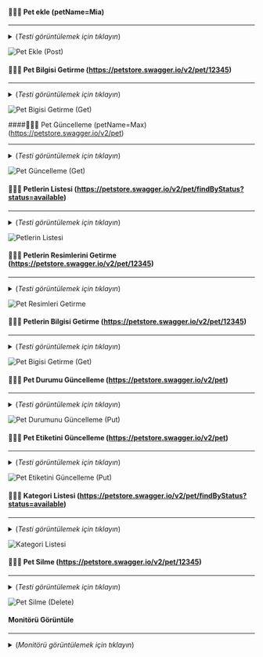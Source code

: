  #### 👨🏻‍💻 Pet ekle (petName=Mia) 
 ***
<details>
  <summary>(<i>Testi görüntülemek için tıklayın</i>)</summary>
 
   ```javascript
pm.test("Gövde eşleme dizesi", function () {
    pm.expect(pm.response.text()).to.include("Mia");
});

pm.test("Yanıt durum kodu 200'dür", function () {
  pm.response.to.have.status(200);
});

pm.test("Kimlik alanının negatif olmayan bir tam sayı olduğunu doğrulayın", function () {
  const responseData = pm.response.json();
  
  pm.expect(responseData).to.be.an('object');
  pm.expect(responseData.id).to.be.a('number').and.to.satisfy((id) => id >= 0, "id should be a non-negative integer");
});

pm.test("Ad alanının boş olmayan bir dize olduğunu doğrulayın", function () {
    const responseData = pm.response.json();
    
    pm.expect(responseData).to.be.an('object');
    pm.expect(responseData.name).to.be.a('string').and.to.have.lengthOf.at.least(1, "Value should not be empty");
});

pm.test("photoUrls dizisinin ve en az bir öğenin varlığını doğrulayın", function () {
    const responseData = pm.response.json();
    
    pm.expect(responseData).to.be.an('object');
    pm.expect(responseData.photoUrls).to.exist.and.to.be.an('array').and.to.have.lengthOf.at.least(1);
});
```
</details>

![Pet Ekle (Post)](https://github.com/akcankaan/Postman-API-Test-Petstore-swagger.io/assets/63432799/d94028d8-eeb0-463a-b676-ab3d80424819)

#### 👨🏻‍💻 Pet Bilgisi Getirme (https://petstore.swagger.io/v2/pet/12345)
***
<details>
  <summary>(<i>Testi görüntülemek için tıklayın</i>)</summary>

```javascript
pm.test("Durum kodu 200 tamam", function () {
    pm.response.to.have.status(200);
});

pm.test("Yanıt evcil hayvan ayrıntılarını içeriyor", function () {
    const jsonData = pm.response.json();
    pm.expect(jsonData).to.have.property("id");
    pm.expect(jsonData).to.have.property("name");
    pm.expect(jsonData).to.have.property("tags");
    pm.expect(jsonData).to.have.property("status");
});
```
</details>

![Pet Bigisi Getirme (Get)](https://github.com/akcankaan/Postman-API-Test-Petstore-swagger.io/assets/63432799/e42de68e-549c-4229-bbd1-6d896b8453f9)

####👨🏻‍💻 Pet Güncelleme (petName=Max) (https://petstore.swagger.io/v2/pet)
***
<details>
  <summary>(<i>Testi görüntülemek için tıklayın</i>)</summary>

```javascript
pm.test("Durum kodu 200", function () {
    pm.response.to.have.status(200);
});

pm.test("Yanıtta bir id özelliği var", function () {
    pm.expect(pm.response.json()).to.have.property('id');
});

pm.test("Yanıtın, kimliği ve adı olan bir kategori özelliği var", function () {
    pm.expect(pm.response.json()).to.have.nested.property('category.id');
    pm.expect(pm.response.json()).to.have.nested.property('category.name');
});

pm.test("Yanıtın bir name özelliği var", function () {
    pm.expect(pm.response.json()).to.have.property('name');
});

pm.test("Yanıtta bir photoUrls özelliği var", function () {
    pm.expect(pm.response.json()).to.have.property('photoUrls');
});

pm.test("Yanıtta, kimliği ve adı olan bir etiket özelliği var", function () {
    pm.expect(pm.response.json()).to.have.nested.property('tags[0].id');
    pm.expect(pm.response.json()).to.have.nested.property('tags[0].name');
});

pm.test("Yanıtta durum özelliği var", function () {
    pm.expect(pm.response.json()).to.have.property('status');
});
```
</details>

![Pet Güncelleme (Get)](https://github.com/akcankaan/Postman-API-Test-Petstore-swagger.io/assets/63432799/778b9ff6-a661-4274-91d2-2a7030d25bda)

#### 👨🏻‍💻 Petlerin Listesi (https://petstore.swagger.io/v2/pet/findByStatus?status=available)
***
<details>
  <summary>(<i>Testi görüntülemek için tıklayın</i>)</summary>

```javascript
pm.test("Evcil hayvanların listelendiğini doğrula", function () {
    pm.expect(pm.response.code).to.equal(200);

    const responseData = pm.response.json();

    pm.expect(responseData.length).to.be.above(0);

    for (let i = 0; i < responseData.length; i++) {
        pm.expect(responseData[i].id).to.exist;
        pm.expect(responseData[i].name).to.be.a('string');
        pm.expect(responseData[i].status).to.be.oneOf(['available', 'pending', 'sold']);
    }
});
```
</details>

![Petlerin Listesi](https://github.com/akcankaan/Postman-API-Test-Petstore-swagger.io/assets/63432799/8ada1501-2ee0-4e8f-98d9-fd6f3d0669f0)

#### 👨🏻‍💻 Petlerin Resimlerini Getirme (https://petstore.swagger.io/v2/pet/12345)
***
<details>
 <summary>(<i>Testi görüntülemek için tıklayın</i>)</summary>
 
 ```javascript
  pm.test("Pet Resimlerini Getirme Testi", function () {
      pm.expect(pm.response.text()).to.include("Pet resimleri alındı");
  });
 ```
</details>

![Pet Resimleri Getirme](https://github.com/akcankaan/Postman-API-Test-Petstore-swagger.io/assets/63432799/60ede347-8875-4872-9992-24335696fdd3)

#### 👨🏻‍💻 Petlerin Bilgisi Getirme (https://petstore.swagger.io/v2/pet/12345)
***
<details>
<summary>(<i>Testi görüntülemek için tıklayın</i>)</summary>
 
 ```javascript
pm.test("Kategori Bilgisi Doğrulama Testi", function () {
    pm.response.to.have.status(200);

    pm.response.to.have.jsonBody('category');

    var categoryInfo = pm.response.json().category;

    pm.expect(categoryInfo).to.not.be.null;

    pm.expect(categoryInfo).to.be.an('object');
    pm.expect(categoryInfo).to.have.property('id');
    pm.expect(categoryInfo).to.have.property('name'); 
    pm.expect(categoryInfo.id).to.be.a('number');
    pm.expect(categoryInfo.name).to.be.a('string');

});
```
</details>
 
![Pet Bigisi Getirme (Get)](https://github.com/akcankaan/Postman-API-Test-Petstore-swagger.io/assets/63432799/c07da7b0-d475-42f6-9609-5cf183950fd6)

#### 👨🏻‍💻 Pet Durumu Güncelleme (https://petstore.swagger.io/v2/pet)
***
<details>
 <summary>(<i>Testi görüntülemek için tıklayın</i>)</summary>
 
 ```javascript
pm.test("Durum kodu 200", function () {
    pm.response.to.have.status(200);
});

pm.test("Yanıtta bir id özelliği var", function () {
    var jsonData = pm.response.json();
    pm.expect(jsonData.id).to.exist;
});

pm.test("Yanıtta bir photoUrls özelliği var", function () {
    var jsonData = pm.response.json();
    pm.expect(jsonData.photoUrls).to.exist;
});

pm.test("Yanıtın bir etiket özelliği var", function () {
    var jsonData = pm.response.json();
    pm.expect(jsonData.tags).to.exist;
});

pm.test("Yanıtta durum özelliği var", function () {
    var jsonData = pm.response.json();
    pm.expect(jsonData.status).to.exist;
    ```
});
```
</details>

![Pet Durumunu Güncelleme (Put)](https://github.com/akcankaan/Postman-API-Test-Petstore-swagger.io/assets/63432799/06b1fb91-6443-4b64-982a-262243a49abc)

#### 👨🏻‍💻 Pet Etiketini Güncelleme (https://petstore.swagger.io/v2/pet)
***
<details>
<summary>(<i>Testi görüntülemek için tıklayın</i>)</summary>
 
 ```javascript
pm.test("Durum kodu 500", function () {
    pm.response.to.have.status(500);
});
```
</details>

![Pet Etiketini Güncelleme (Put)](https://github.com/akcankaan/Postman-API-Test-Petstore-swagger.io/assets/63432799/f61eb13e-b579-4ef2-8618-994f7958207c)

#### 👨🏻‍💻 Kategori Listesi (https://petstore.swagger.io/v2/pet/findByStatus?status=available)
***
<details>
<summary>(<i>Testi görüntülemek için tıklayın</i>)</summary>

```javascript
pm.test("Evcil hayvan kategori listesini başarıyla getirildiğini doğrula", function () {
    pm.expect(pm.response.code).to.equal(200);
    const responseData = pm.response.json();
    pm.expect(responseData).to.not.be.empty;
});

pm.test("Kategori özelliklerini doğrula", function () {
    const responseData = pm.response.json();

    responseData.forEach(function (pet) {
        pm.expect(pet).to.have.property('id').that.is.a('number');
        pm.expect(pet).to.have.property('name').that.is.a('string');
        pm.expect(pet).to.have.property('photoUrls').that.is.an('array');

        const tags = pet.tags;
        pm.expect(tags).to.be.an('array');

        tags.forEach(function (tag) {
            pm.expect(tag).to.have.property('id').that.is.a('number');
            pm.expect(tag).to.have.property('name').that.is.a('string');
        });

        pm.expect(pet).to.have.property('status').that.is.a('string').and.equals('available');
    });
});
```
</details>

![Kategori Listesi](https://github.com/akcankaan/Postman-API-Test-Petstore-swagger.io/assets/63432799/5a8f3207-3a34-45bc-bef3-ab72b51053a2)

#### 👨🏻‍💻 Pet Silme (https://petstore.swagger.io/v2/pet/12345)
***
<details>
<summary>(<i>Testi görüntülemek için tıklayın</i>)</summary>

```javascript
const petIdToDelete = 12345;

pm.test("Evcil hayvanı başarıyla sildiğini doğrula", function () {
    pm.expect(pm.response.code).to.equal(200);
    pm.expect(pm.response.json().message).to.equal(`${petIdToDelete}`);
});
```
</details>

![Pet Silme (Delete)](https://github.com/akcankaan/Postman-API-Test-Petstore-swagger.io/assets/63432799/3d1e584b-4be7-4821-b7d2-288cd89a54cb)

#### Monitörü Görüntüle
***
<details>
<summary>(<i>Monitörü görüntülemek için tıklayın</i>)</summary>
 
```javascript
![screencapture-web-postman-co-workspace-My-Workspace-fa8d9588-c962-4a4a-8a01-c4b4ec10f5fe-monitor-PetstoreMonitor-1ee3124f-0c8a-48d0-bbd0-bb48e2f329ea-2023-08-04-09_48_47](https://github.com/akcankaan/PetstoreAPITests/assets/63432799/3f513105-1020-4106-9dae-439796a40dd5)
```
</details>
